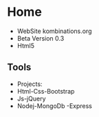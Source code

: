 # Home
- WebSite kombinations.org
- Beta Version 0.3
- Html5

## Tools
* Projects:
* Html-Css-Bootstrap
* Js-jQuery
* Nodej-MongoDb -Express
